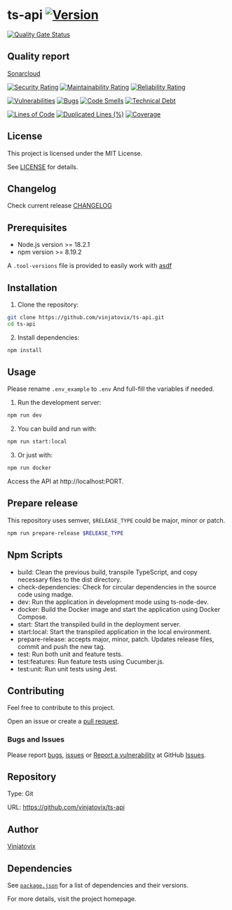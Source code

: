 # ts-api [![Version](https://img.shields.io/badge/Version-v1.2.0-blue.svg)](https://semver.org)
[![Quality Gate Status](https://sonarcloud.io/api/project_badges/measure?project=vinjatovix_ts-api&metric=alert_status)](https://sonarcloud.io/summary/new_code?id=vinjatovix_ts-api)

## Quality report
[Sonarcloud](https://sonarcloud.io/project/overview?id=vinjatovix_ts-api)

[![Security Rating](https://sonarcloud.io/api/project_badges/measure?project=vinjatovix_ts-api&metric=security_rating)](https://sonarcloud.io/summary/new_code?id=vinjatovix_ts-api)
[![Maintainability Rating](https://sonarcloud.io/api/project_badges/measure?project=vinjatovix_ts-api&metric=sqale_rating)](https://sonarcloud.io/summary/new_code?id=vinjatovix_ts-api)
[![Reliability Rating](https://sonarcloud.io/api/project_badges/measure?project=vinjatovix_ts-api&metric=reliability_rating)](https://sonarcloud.io/summary/new_code?id=vinjatovix_ts-api)

[![Vulnerabilities](https://sonarcloud.io/api/project_badges/measure?project=vinjatovix_ts-api&metric=vulnerabilities)](https://sonarcloud.io/summary/new_code?id=vinjatovix_ts-api)
[![Bugs](https://sonarcloud.io/api/project_badges/measure?project=vinjatovix_ts-api&metric=bugs)](https://sonarcloud.io/summary/new_code?id=vinjatovix_ts-api)
[![Code Smells](https://sonarcloud.io/api/project_badges/measure?project=vinjatovix_ts-api&metric=code_smells)](https://sonarcloud.io/summary/new_code?id=vinjatovix_ts-api)
[![Technical Debt](https://sonarcloud.io/api/project_badges/measure?project=vinjatovix_ts-api&metric=sqale_index)](https://sonarcloud.io/summary/new_code?id=vinjatovix_ts-api)

[![Lines of Code](https://sonarcloud.io/api/project_badges/measure?project=vinjatovix_ts-api&metric=ncloc)](https://sonarcloud.io/summary/new_code?id=vinjatovix_ts-api)
[![Duplicated Lines (%)](https://sonarcloud.io/api/project_badges/measure?project=vinjatovix_ts-api&metric=duplicated_lines_density)](https://sonarcloud.io/summary/new_code?id=vinjatovix_ts-api)
[![Coverage](https://sonarcloud.io/api/project_badges/measure?project=vinjatovix_ts-api&metric=coverage)](https://sonarcloud.io/summary/new_code?id=vinjatovix_ts-api)



## License
This project is licensed under the MIT License.

See [LICENSE](https://github.com/vinjatovix/ts-api/blob/main/LICENSE.md) for details.

## Changelog
Check current release [CHANGELOG](https://github.com/vinjatovix/ts-api/releases)
## Prerequisites

- Node.js version >= 18.2.1
- npm version >= 8.19.2

A `.tool-versions` file is provided to easily work with [asdf](https://asdf-vm.com/)

## Installation

1. Clone the repository:
  ```bash
  git clone https://github.com/vinjatovix/ts-api.git
  cd ts-api
  ```

2. Install dependencies:
  ```bash
  npm install
  ```

## Usage
Please rename `.env_example` to `.env` And full-fill the variables if needed.

1. Run the development server:
```bash
npm run dev
```

2. You can build and run with:
```bash
npm run start:local
```

3. Or just with:
```bash
npm run docker
```

Access the API at http://localhost:PORT.

## Prepare release
This repository uses semver, `$RELEASE_TYPE` could be major, minor or patch.
```bash
npm run prepare-release $RELEASE_TYPE
```

## Npm Scripts
- build: Clean the previous build, transpile TypeScript, and copy necessary files to the dist directory.
- check-dependencies: Check for circular dependencies in the source code using madge.
- dev: Run the application in development mode using ts-node-dev.
- docker: Build the Docker image and start the application using Docker Compose.
- start: Start the transpiled build in the deployment server.
- start:local: Start the transpiled application in the local environment.
- prepare-release: accepts major, minor, patch. Updates release files, commit and push the new tag.
- test: Run both unit and feature tests.
- test:features: Run feature tests using Cucumber.js.
- test:unit: Run unit tests using Jest.

## Contributing
Feel free to contribute to this project.

Open an issue or create a [pull request](https://github.com/vinjatovix/ts-api/pulls).
### Bugs and Issues
Please report [bugs](https://github.com/vinjatovix/ts-api/issues/new?assignees=&labels=&projects=&template=bug_report.md&title=), [issues](https://github.com/vinjatovix/ts-api/issues/new?assignees=&labels=&projects=&template=feature_request.md&title=) or [Report a vulnerability](https://github.com/vinjatovix/ts-api/security/advisories/new) at GitHub [Issues](https://github.com/vinjatovix/ts-api/issues).

## Repository
Type: Git

URL: https://github.com/vinjatovix/ts-api
## Author
[Vinjatovix](https://github.com/vinjatovix)

## Dependencies
See [`package.json`](https://github.com/vinjatovix/ts-api/blob/main/package.json) for a list of dependencies and their versions.

For more details, visit the project homepage.
